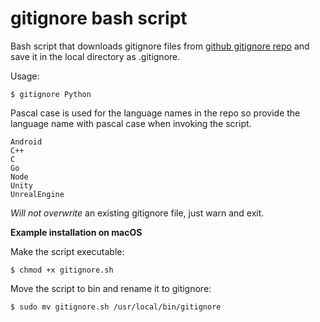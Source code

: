 # gitignore bash script

Bash script that downloads gitignore files from [github gitignore repo](https://github.com/github/gitignore/tree/main) and save it in the local directory as .gitignore.

Usage:

    $ gitignore Python

Pascal case is used for the language names in the repo so provide the language name with pascal case when invoking the script.

    Android
    C++
    C
    Go
    Node
    Unity
    UnrealEngine

*Will not overwrite* an existing gitignore file, just warn and exit.


**Example installation on macOS**

 Make the script executable:

    $ chmod +x gitignore.sh

Move the script to bin and rename it to gitignore:

    $ sudo mv gitignore.sh /usr/local/bin/gitignore
